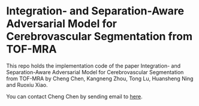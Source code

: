 # Integration- and Separation-Aware Adversarial Model for Cerebrovascular Segmentation from TOF-MRA

This repo holds the implementation code of the paper Integration- and Separation-Aware Adversarial Model for Cerebrovascular Segmentation from TOF-MRA by Cheng Chen, Kangneng Zhou, Tong Lu, Huansheng Ning and Ruoxiu Xiao.

You can contact Cheng Chen by sending email to [here](chencheng@ustb.edu.cn).